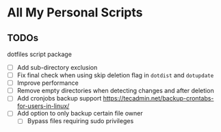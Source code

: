 # All My Personal Scripts

## TODOs

dotfiles script package

- [ ] Add sub-directory exclusion
- [ ] Fix final check when using skip deletion flag in `dotdist` and `dotupdate`
- [ ] Improve performance
- [ ] Remove empty directories when detecting changes and after deletion
- [ ] Add cronjobs backup support https://tecadmin.net/backup-crontabs-for-users-in-linux/
- [ ] Add option to only backup certain file owner
  - [ ] Bypass files requiring sudo privileges
